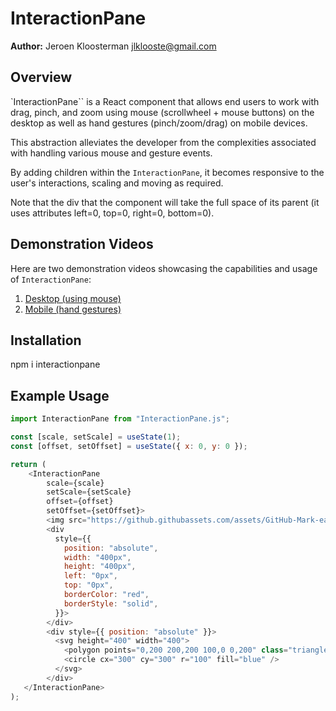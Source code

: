 # InteractionPane

**Author:** Jeroen Kloosterman <jlklooste@gmail.com>

## Overview

`InteractionPane`` is a React component that allows end users to work with drag, pinch, and zoom using mouse (scrollwheel + mouse buttons) on the desktop as well as hand gestures (pinch/zoom/drag) on mobile devices. 

This abstraction alleviates the developer from the complexities associated with handling various mouse and gesture events.

By adding children within the `InteractionPane`, it becomes responsive to the user's interactions, scaling and moving as required. 

Note that the div that the component will take the full space of its parent (it uses attributes left=0, top=0, right=0, bottom=0).

## Demonstration Videos

Here are two demonstration videos showcasing the capabilities and usage of `InteractionPane`:

1. [Desktop (using mouse)](https://youtu.be/efzbza1Hb4M?si=sEVDXQ6RdXDbiymC)
2. [Mobile (hand gestures)](https://youtube.com/shorts/rS63jquhPO8?si=uVZ9XR_naHBnh6fn)

## Installation

npm i interactionpane

## Example Usage

```javascript
import InteractionPane from "InteractionPane.js";

const [scale, setScale] = useState(1);
const [offset, setOffset] = useState({ x: 0, y: 0 });

return (
    <InteractionPane
        scale={scale}
        setScale={setScale}
        offset={offset}
        setOffset={setOffset}>
        <img src="https://github.githubassets.com/assets/GitHub-Mark-ea2971cee799.png" width="200px" style={{ position: "absolute", left: "200px" }}/>
        <div
          style={{
            position: "absolute",
            width: "400px",
            height: "400px",
            left: "0px",
            top: "0px",
            borderColor: "red",
            borderStyle: "solid",
          }}>
        </div>
        <div style={{ position: "absolute" }}>
          <svg height="400" width="400">
            <polygon points="0,200 200,200 100,0 0,200" class="triangle" />
            <circle cx="300" cy="300" r="100" fill="blue" />
          </svg>
        </div>
   </InteractionPane>
);
